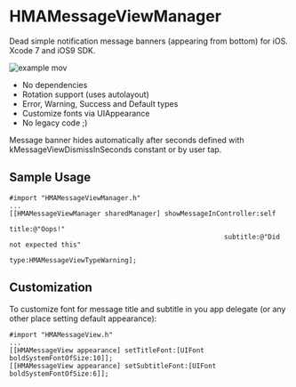 # HMAMessageViewManager

Dead simple notification message banners (appearing from bottom) for iOS. 
Xcode 7 and iOS9 SDK.

![example mov](https://cloud.githubusercontent.com/assets/747340/11300776/6f3db05a-8f9a-11e5-8390-5af217983676.gif)

* No dependencies
* Rotation support (uses autolayout)
* Error, Warning, Success and Default types
* Customize fonts via UIAppearance
* No legacy code ;)

Message banner hides automatically after seconds defined with kMessageViewDismissInSeconds constant or by user tap.
 
Sample Usage
----
```
#import "HMAMessageViewManager.h"
...
[[HMAMessageViewManager sharedManager] showMessageInController:self
                                                          title:@"Oops!"
                                                      subtitle:@"Did not expected this"
                                                          type:HMAMessageViewTypeWarning];
```


Customization
----
To customize font for message title and subtitle in you app delegate (or any other place setting default appearance):
```
#import "HMAMessageView.h"
...
[[HMAMessageView appearance] setTitleFont:[UIFont boldSystemFontOfSize:10]];
[[HMAMessageView appearance] setSubtitleFont:[UIFont boldSystemFontOfSize:6]];
```
